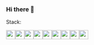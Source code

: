 ### Hi there 👋

Stack:
<div class="stack" style="display: flex; align-items: center;">
    <img src="https://cdn.jsdelivr.net/gh/devicons/devicon@latest/icons/vuejs/vuejs-original.svg" width="25px"/>
    <img src="https://cdn.jsdelivr.net/gh/devicons/devicon@latest/icons/laravel/laravel-original.svg" width="25px" />   
            <img src="https://cdn.jsdelivr.net/gh/devicons/devicon@latest/icons/html5/html5-original.svg"  width="25px" />        
            <img src="https://cdn.jsdelivr.net/gh/devicons/devicon@latest/icons/css3/css3-original.svg"  width="25px"/>       
            <img src="https://cdn.jsdelivr.net/gh/devicons/devicon@latest/icons/sass/sass-original.svg"  width="25px"/>       
            <img src="https://cdn.jsdelivr.net/gh/devicons/devicon@latest/icons/figma/figma-original.svg"  width="25px"/>     
            <img src="https://cdn.jsdelivr.net/gh/devicons/devicon@latest/icons/mysql/mysql-original.svg"  width="25px"/> 
            <img src="https://cdn.jsdelivr.net/gh/devicons/devicon@latest/icons/php/php-original.svg"  width="25px"/>
            <img src="https://cdn.jsdelivr.net/gh/devicons/devicon@latest/icons/javascript/javascript-original.svg"  width="25px"/>
</div>

